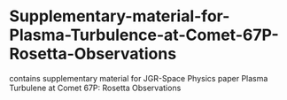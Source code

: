 # Supplementary-material-for-Plasma-Turbulence-at-Comet-67P-Rosetta-Observations
contains supplementary material for JGR-Space Physics paper Plasma Turbulene at Comet 67P: Rosetta Observations
